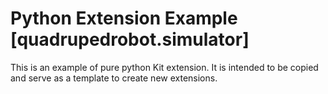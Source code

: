 # Python Extension Example [quadrupedrobot.simulator]

This is an example of pure python Kit extension. It is intended to be copied and serve as a template to create new extensions.

